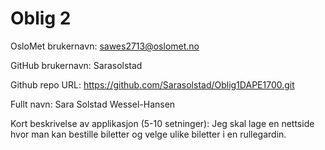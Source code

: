Oblig 2
=======
OsloMet brukernavn: sawes2713@oslomet.no

GitHub brukernavn: Sarasolstad

Github repo URL: https://github.com/Sarasolstad/Oblig1DAPE1700.git



Fullt navn: Sara Solstad Wessel-Hansen

Kort beskrivelse av applikasjon (5-10 setninger):
Jeg skal lage en nettside hvor man kan bestille biletter og velge ulike 
biletter i en rullegardin. 
